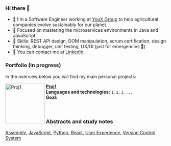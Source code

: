 ### Hi there 👋
- 🌱 I'm a Software Engineer working at [YouX Group](https://youxgroup.com.br/) to help agricultural companies evolve sustainably for our planet.
- 🚀 Focused on mastering the microservices environments in Java and JavaScript.
- 🥷 Skills: REST API design, DOM manipulation, scrum certification, design thinking, debugger, unit testing, UX/UI (just for emergencies 😬).
- 💬 You can contact me at [LinkedIn](https://www.linkedin.com/in/lohane-gd/).

### Portfolio (In progress)
In the overview below you will find my main personal projects:

[<img align="left" height="124px" width="124px" alt="Proj1" src="#"/>](#)
[**Proj1**](#) \
**Languages and technologies:** `1`, `2`, `3`, `...` \
**Goal:**
<br/>
<br/>
<br/>

### Abstracts and study notes
[Assembly](https://github.com/LorisLambert/Assembly_pt-BR), [JavaScript](https://github.com/LorisLambert/JavaScript_pt-BR), [Python](https://github.com/LorisLambert/Python_pt-BR), [React](https://github.com/LorisLambert/React_pt-BR), [User Experience](https://github.com/LorisLambert/User_Experience_pt-BR), [Version Control System](https://github.com/LorisLambert/VCS_pt-BR)
